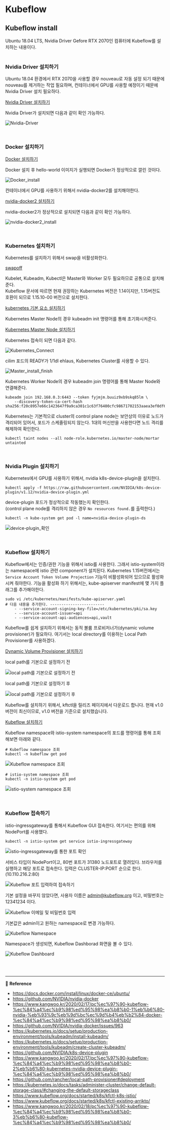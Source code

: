 # Kubeflow

## Kubeflow install
Ubuntu 18.04 LTS, Nvidia Driver Gefore RTX 2070인 컴퓨터에 Kubeflow를 설치하는 내용이다.
<br>
<br>

### Nvidia Driver 설치하기

Ubuntu 18.04 환경에서 RTX 2070을 사용할 경우 nouveau로 자동 설정 되기 때문에 nouveau를 제거하는 작업 필요하며, 컨테이너에서 GPU를 사용할 예정이기 때문에 Nvidia Driver 설치 필요하다.

[Nvidia Driver 설치하기](./nvidia_driver_install.sh)

Nvidia Driver가 설치되면 다음과 같이 확인 가능하다.

![Nvidia-Driver](../img/Kubeflow_install(1).PNG)

<br>

### Docker 설치하기

[Docker 설치하기](./docker_install.sh)

Docker 설치 후 hello-world 이미지가 실행되면 Docker가 정상적으로 깔린 것이다.

![Docker_install](../img/Kubeflow_install(2).PNG)

컨테이너에서 GPU를 사용하기 위해서 nvidia-docker2를 설치해야한다.

[nvidia-docker2 설치하기](./nvidia-docker2_install.sh)

nvidia-docker2가 정상적으로 설치되면 다음과 같이 확인 가능하다.

![nvidia-docker2_install](../img/Kubeflow_install(3).PNG)

<br>

### Kubernetes 설치하기

Kubernetes를 설치하기 위해서 swap을 비활성화한다.

[swapoff](./swapoff.sh)

Kubelet, Kubeadm, Kubectl은 Master와 Worker 모두 필요하므로 공통으로 설치해준다.  
Kubeflow 문서에 따르면 현재 권장하는 Kubernetes 버전은 1.14이지만, 1.15버전도 호환이 되므로 1.15.10-00 버전으로 설치한다.

[kubernetes 기본 요소 설치하기](./kubernetes_basic_install.sh)

Kubernetes Master Node의 경우 kubeadm init 명령어를 통해 초기화시켜준다.

[Kubernetes Master Node 설치하기](./kubernetes_master_install.sh)

Kubernetes 접속이 되면 다음과 같다.

![Kubernetes_Connect](../img/Kubeflow_install(4).PNG)

cilim 포드의 READY가 1/1dl ehlaus, Kubernetes Cluster를 사용할 수 있다.

![Master_install_finish](../img/Kubeflow_install(5).PNG)

Kubernetes Worker Node의 경우 kubeadm join 명령어를 통해 Master Node와 연결해준다.

~~~
kubeadm join 192.168.0.3:6443 --token fyjmjm.buuiz9xb9skq85lm \
    --discovery-token-ca-cert-hash sha256:f20c8957e66c1423647f9a9ca301c1c63f76400cfc98671702153aaea3ef0df6 
~~~

Kubernetes는 기본적으로 cluster의 control plane node는 보안상의 이유로 노드가 격리되어 있어서, 포드가 스케줄링되지 않는다. 1대의 머신만을 사용한다면 노드 격리를 해제하여 확인한다.

~~~
kubectl taint nodes --all node-role.kubernetes.io/master-node/mortar untainted
~~~

<br>

### Nvidia Plugin 설치하기

Kubernetes에서 GPU를 사용하기 위해서, nvidia k8s-device-plugin을 설치한다.

~~~
kubectl apply -f https://raw.githubusercontent.com/NVIDIA/k8s-device-plugin/v1.12/nvidia-device-plugin.yml
~~~

device-plugin 포드가 정상적으로 작동했는지 확인한다.  
(control plane node를 격리하지 않은 경우 `No resources found.`를 출력한다.)

~~~
kubectl -n kube-system get pod -l name=nvidia-device-plugin-ds
~~~

![device-plugin_확인](../img/Kubeflow_install(6).PNG)

<br>

### Kubeflow 설치하기

Kubeflow에서는 인증/권한 기능을 위해서 istio를 사용한다. 그래서 istio-system이라는 namespace에 istio 관련 component가 설치된다. Kubernetes 1.15버전에서는 `Service Account Token Volume Projection` 기능이 비활성화되어 있으므로 활성화시켜 줘야한다.
기능을 활성화 하기 위해서는, kube-apiserver manifest에 몇 가지 플래그를 추가해야한다.

~~~
sudo vi /etc/kubernetes/manifests/kube-apiserver.yaml
# 다음 내용을 추가한다. ------------------------
    - --service-account-signing-key-file=/etc/kubernetes/pki/sa.key
    - --service-account-issuer=api
    - --service-account-api-audiences=api,vault
~~~

Kubeflow를 쉽게 설치하기 위해서는 동적 볼륨 프로비저너가(dynamic volume provisioner)가 필요하다. 여기서는 local directory를 이용하는 Local Path Provisioner를 사용하겠다.

[Dynamic Volume Provisioner 설치하기](./provisioner_install.sh)

local path를 기본으로 설정하기 전

![local path를 기본으로 설정하기 전](../img/Kubeflow_install(7).PNG)

local path를 기본으로 설정하기 후

![local path를 기본으로 설정하기 후](../img/Kubeflow_install(8).PNG)

Kubeflow를 설치하기 위해서, kftctl을 릴리즈 페이지에서 다운로드 합니다. 현재 v1.0 버전이 최신이므로, v1.0 버전을 기준으로 설치했습니다.

[Kubeflow 설치하기](./kubeflow_install.sh)

Kubeflow namespace와 istio-system namespace의 포드를 명령어를 통해 조회해보면 아래와 같다.

~~~
# Kubeflow namespace 조회
kubectl -n kubeflow get pod
~~~

![Kubeflow namespace 조회](../img/Kubeflow_install(9).PNG)

~~~
# istio-system namespace 조회
kubectl -n istio-system get pod
~~~

![istio-system namespace 조회](../img/Kubeflow_install(10).PNG)

<br>

### Kubeflow 접속하기

istio-ingressgateway를 통해서 Kubeflow GUI 접속한다. 여기서는 편의를 위해 NodePort를 사용했다.

~~~
kubectl -n istio-system get service istio-ingressgateway
~~~

![istio-ingressgateway를 통한 포트 확인](../img/Kubeflow_install(11).PNG)

서비스 타입이 NodePort이고, 80번 포트가 31380 노드포트로 열려있다. 브라우저를 실행하고 해당 포트로 접속한다. 입력은 CLUSTER-IP:PORT 순으로 한다. (10.110.216.2:80)

![Kubeflow 포트 입력하여 접속하기](../img/Kubeflow_install(12).PNG)

기본 설정을 바꾸지 않았다면, 사용자 이름은 admin@kubeflow.org 이고, 비밀번호는 12341234 이다.

![Kubeflow 이메일 및 비밀번호 입력](../img/Kubeflow_install(13).PNG)

기본값은 admin이고 원하는 namespace로 변경 가능하다.

![Kubeflow Namespace](../img/Kubeflow_install(14).PNG)

Namespace가 생성되면, Kubeflow Dashborad 화면을 볼 수 있다.

![Kubeflow Dashboard](../img/Kubeflow_install(15).PNG)


<br>
<br>

---
🔗 **Reference**  
- https://docs.docker.com/install/linux/docker-ce/ubuntu/
- https://github.com/NVIDIA/nvidia-docker  
- https://www.kangwoo.kr/2020/02/17/pc%ec%97%90-kubeflow-%ec%84%a4%ec%b9%98%ed%95%98%ea%b8%b0-1%eb%b6%80-nvidia-%eb%93%9c%eb%9d%bc%ec%9d%b4%eb%b2%84-docker-%ec%84%a4%ec%b9%98%ed%95%98%ea%b8%b0/
- https://github.com/NVIDIA/nvidia-docker/issues/963
- https://kubernetes.io/docs/setup/production-environment/tools/kubeadm/install-kubeadm/
- https://kubernetes.io/docs/setup/production-environment/tools/kubeadm/create-cluster-kubeadm/
- https://github.com/NVIDIA/k8s-device-plugin
- https://www.kangwoo.kr/2020/02/17/pc%ec%97%90-kubeflow-%ec%84%a4%ec%b9%98%ed%95%98%ea%b8%b0-2%eb%b6%80-kubernetes-nvidia-device-plugin-%ec%84%a4%ec%b9%98%ed%95%98%ea%b8%b0/
- https://github.com/rancher/local-path-provisioner#deployment
- https://kubernetes.io/docs/tasks/administer-cluster/change-default-storage-class/#changing-the-default-storageclass
- https://www.kubeflow.org/docs/started/k8s/kfctl-k8s-istio/
- https://www.kubeflow.org/docs/started/k8s/kfctl-existing-arrikto/
- https://www.kangwoo.kr/2020/02/18/pc%ec%97%90-kubeflow-%ec%84%a4%ec%b9%98%ed%95%98%ea%b8%b0-3%eb%b6%80-kubeflow-%ec%84%a4%ec%b9%98%ed%95%98%ea%b8%b0/